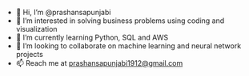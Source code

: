 - 👋 Hi, I’m @prashansapunjabi
- 👀 I’m interested in solving business problems using coding and visualization
- 🌱 I’m currently learning Python, SQL and AWS
- 💞️ I’m looking to collaborate on machine learning and neural network projects
- 📫 Reach me at prashansapunjabi1912@gmail.com

<!---
prashansapunjabi/prashansapunjabi is a ✨ special ✨ repository because its `README.md` (this file) appears on your GitHub profile.
You can click the Preview link to take a look at your changes.
--->

